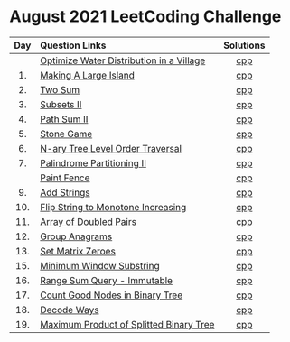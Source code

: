# August 2021 LeetCoding Challenge

| Day | Question Links                                                                                                                                                   |                              Solutions                               |
| :-: | :--------------------------------------------------------------------------------------------------------------------------------------------------------------- | :------------------------------------------------------------------: |
|     | [Optimize Water Distribution in a Village](https://leetcode.com/explore/challenge/card/august-leetcoding-challenge-2021/613/week-1-august-1st-august-7th/3834/)  |   [cpp](./Optimize%20Water%20Distribution%20in%20a%20Village.cpp)    |
| 1.  | [Making A Large Island](https://leetcode.com/explore/challenge/card/august-leetcoding-challenge-2021/613/week-1-august-1st-august-7th/3835/)                     |            [cpp](./01.%20Making%20A%20Large%20Island.cpp)            |
| 2.  | [Two Sum](https://leetcode.com/explore/challenge/card/august-leetcoding-challenge-2021/613/week-1-august-1st-august-7th/3836/)                                   |                     [cpp](./02.%20Two%20Sum.cpp)                     |
| 3.  | [Subsets II](https://leetcode.com/explore/challenge/card/august-leetcoding-challenge-2021/613/week-1-august-1st-august-7th/3837/)                                |                   [cpp](./03.%20Subsets%20II.cpp)                    |
| 4.  | [Path Sum II](https://leetcode.com/explore/challenge/card/august-leetcoding-challenge-2021/613/week-1-august-1st-august-7th/3838/)                               |                  [cpp](./04.%20Path%20Sum%20II.cpp)                  |
| 5.  | [Stone Game](https://leetcode.com/explore/challenge/card/august-leetcoding-challenge-2021/613/week-1-august-1st-august-7th/3870/)                                |                   [cpp](./05.%20Stone%20Game.cpp)                    |
| 6.  | [N-ary Tree Level Order Traversal](https://leetcode.com/explore/challenge/card/august-leetcoding-challenge-2021/613/week-1-august-1st-august-7th/3871/)          |     [cpp](./06.%20N-ary%20Tree%20Level%20Order%20Traversal.cpp)      |
| 7.  | [Palindrome Partitioning II](https://leetcode.com/explore/challenge/card/august-leetcoding-challenge-2021/613/week-1-august-1st-august-7th/3872/)                |          [cpp](./07.%20Palindrome%20Partitioning%20II.cpp)           |
|     | [Paint Fence](https://leetcode.com/explore/challenge/card/august-leetcoding-challenge-2021/614/week-2-august-8th-august-14th/3873/)                              |                      [cpp](./Paint%20Fence.cpp)                      |
| 9.  | [Add Strings](https://leetcode.com/explore/challenge/card/august-leetcoding-challenge-2021/614/week-2-august-8th-august-14th/3875/)                              |                   [cpp](./09.%20Add%20Strings.cpp)                   |
| 10. | [Flip String to Monotone Increasing](https://leetcode.com/explore/challenge/card/august-leetcoding-challenge-2021/614/week-2-august-8th-august-14th/3876/)       |    [cpp](./10.%20Flip%20String%20to%20Monotone%20Increasing.cpp)     |
| 11. | [Array of Doubled Pairs](https://leetcode.com/explore/challenge/card/august-leetcoding-challenge-2021/614/week-2-august-8th-august-14th/3877/)                   |           [cpp](./11.%20Array%20of%20Doubled%20Pairs.cpp)            |
| 12. | [Group Anagrams](https://leetcode.com/explore/challenge/card/august-leetcoding-challenge-2021/614/week-2-august-8th-august-14th/3887/)                           |                 [cpp](./12.%20Group%20Anagrams.cpp)                  |
| 13. | [Set Matrix Zeroes](https://leetcode.com/explore/challenge/card/august-leetcoding-challenge-2021/614/week-2-august-8th-august-14th/3888/)                        |               [cpp](./13.%20Set%20Matrix%20Zeroes.cpp)               |
| 15. | [Minimum Window Substring](https://leetcode.com/explore/challenge/card/august-leetcoding-challenge-2021/615/week-3-august-15th-august-21st/3891/)                |           [cpp](./15.%20Minimum%20Window%20Substring.cpp)            |
| 16. | [Range Sum Query - Immutable](https://leetcode.com/explore/challenge/card/august-leetcoding-challenge-2021/615/week-3-august-15th-august-21st/3892/)             |        [cpp](./16.%20Range%20Sum%20Query%20-%20Immutable.cpp)        |
| 17. | [Count Good Nodes in Binary Tree](https://leetcode.com/explore/challenge/card/august-leetcoding-challenge-2021/615/week-3-august-15th-august-21st/3899/)         |     [cpp](./17.%20Count%20Good%20Nodes%20in%20Binary%20Tree.cpp)     |
| 18. | [Decode Ways](https://leetcode.com/explore/challenge/card/august-leetcoding-challenge-2021/615/week-3-august-15th-august-21st/3902/)                             |                   [cpp](./18.%20Decode%20Ways.cpp)                   |
| 19. | [Maximum Product of Splitted Binary Tree](https://leetcode.com/explore/challenge/card/august-leetcoding-challenge-2021/615/week-3-august-15th-august-21st/3903/) | [cpp](./19.%20Maximum%20Product%20of%20Splitted%20Binary%20Tree.cpp) |
